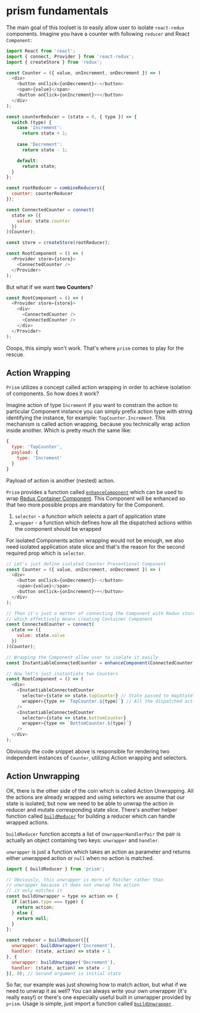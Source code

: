 # prism fundamentals

The main goal of this toolset is to easily allow user to isolate `react-redux` components. Imagine you have a counter with following `reducer` and React `Component`:

```js
import React from 'react';
import { connect, Provider } from 'react-redux';
import { createStore } from 'redux';

const Counter = ({ value, onIncrement, onDecrement }) => (
  <div>
    <button onClick={onDecrement}>-</button>
    <span>{value}</span>
    <button onClick={onIncrement}>+</button>
  </div>
);

const counterReducer = (state = 0, { type }) => {
  switch (type) {
    case 'Increment':
      return state + 1;
    
    case 'Decrement':
      return state - 1;

    default:
      return state;
  }
};

const rootReducer = combineReducers({
  counter: counterReducer
});

const ConnectedCounter = connect(
  state => ({
    value: state.counter
  })
)(Counter);

const store = createStore(rootReducer);

const RootComponent = () => (
  <Provider store={store}>
    <ConnectedCounter />
  </Provider>
);
```

But what if we want **two Counters**?

```js
const RootComponent = () => (
  <Provider store={store}>
    <div>
      <ConnectedCounter />
      <ConnectedCounter />
    </div>
  </Provider>
);
```

Ooops, this simply won't work. That's where `prism` comes to play for the rescue.

## Action Wrapping

`Prism` utilizes a concept called action wrapping in order to achieve isolation of components. So how does it work?

Imagine action of type `Increment` if you want to constrain the action to particular Component instance you can simply prefix action type with string identifying the instance, for example: `TopCounter.Increment`. This mechanism is called action wrapping, because you technically wrap action inside another. Which is pretty much the same like:

```js
{
  type: 'TopCounter',
  payload: {
    type: 'Increment'
  }
}
```

Payload of action is another (nested) action.

`Prism` provides a function called [`enhanceComponent`](./api/enhanceComponent.md) which can be used to wrap [Redux Container Component](http://redux.js.org/docs/basics/UsageWithReact.html#implementing-container-components). This Component will be enhanced so that two more possible props are mandatory for the Component.

1. `selector` - a function which selects a part of application state
2. `wrapper` - a function which defines how all the dispatched actions within the component should be wrapped

For isolated Components action wrapping would not be enough, we also need isolated application state slice and that's the reason for the second required prop which is `selector`.

```js
// Let's just define isolated Counter Presentional Component
const Counter = ({ value, onIncrement, onDecrement }) => (
  <div>
    <button onClick={onDecrement}>-</button>
    <span>{value}</span>
    <button onClick={onIncrement}>+</button>
  </div>
);

// Then it's just a matter of connecting the Component with Redux store
// which effectively means creating Container Component
const ConnectedCounter = connect(
  state => ({
    value: state.value
  })
)(Counter);

// Wrapping the Component allow user to isolate it easily
const InstantiableConnectedCounter = enhanceComponent(ConnectedCounter);

// Now let's just instantiate two Counters
const RootComponent = () => (
  <div>
    <InstantiableConnectedCounter
      selector={state => state.topCounter} // State passed to mapStateToProps will be automatically selected using provided selector
      wrapper={type => `TopCounter.${type}`} // All the dispatched actions will be prefixed with TopCounter.
    />
    <InstantiableConnectedCounter
      selector={state => state.bottomCounter}
      wrapper={type => `BottomCounter.${type}`}
    />
  </div>
);
```

Obviously the code snippet above is responsible for rendering two independent instances of `Counter`, utilizng Action wrapping and selectors.

## Action Unwrapping

OK, there is the other side of the coin which is called Action Unwrapping. All the actions are already wrapped and using selectors we assume that our state is isolated, but now we need to be able to unwrap the action in reducer and mutate corresponding state slice. There's another helper function called [`buildReducer`](./api/buildReducer.md) for building a reducer which can handle wrapped actions.

`buildReducer` function accepts a list of `UnwrapperHandlerPair` the pair is actually an object containing two keys: `unwrapper` and `handler`.

`unwrapper` is just a function which takes an action as parameter and returns either unwrapped action or `null` when no action is matched.

```js
import { buildReducer } from 'prism';

// Obviously, this unwrapper is more of Matcher rather than
// unwrapper because it does not unwrap the action
// it only matches it
const buildUnwrapper = type => action => {
  if (action.type === type) {
    return action;
  } else {
    return null;
  }
};

const reducer = buildReducer([{
  unwrapper: buildUnwrapper('Increment'),
  handler: (state, action) => state + 1
}, {
  unwrapper: buildUnwrapper('Decrement'),
  handler: (state, action) => state - 1
}], 0); // Second argument is initial state
```

So far, our example was just showing how to match action, but what if we need to unwrap it as well? You can always write your own unwrapper (it's really easy!) or there's one especially useful built in unwrapper provided by `prism`. Usage is simple, just import a function called [`buildUnwrapper`](./api/buildUnwrapper.md).

```js

```


